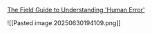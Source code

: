 [The Field Guide to Understanding 'Human Error'](https://a.co/d/66kR370)

![[Pasted image 20250630194109.png]]